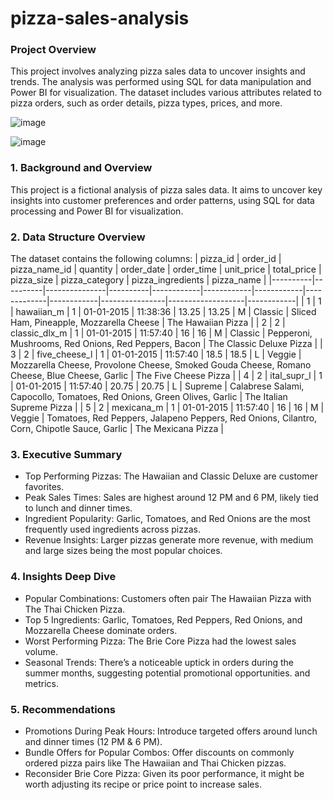 # pizza-sales-analysis

### Project Overview
This project involves analyzing pizza sales data to uncover insights and trends. The analysis was performed using SQL for data manipulation and Power BI for visualization. The dataset includes various attributes related to pizza orders, such as order details, pizza types, prices, and more.

![image](https://github.com/user-attachments/assets/b310c844-dcf6-43e3-8186-e8199333f242)

![image](https://github.com/user-attachments/assets/a8591ad9-ef60-4d37-af45-09f166386ea1)

### 1. Background and Overview
This project is a fictional analysis of pizza sales data. It aims to uncover key insights into customer preferences and order patterns, using SQL for data processing and Power BI for visualization.

### 2. Data Structure Overview
The dataset contains the following columns:
| pizza_id | order_id | pizza_name_id | quantity | order_date | order_time | unit_price | total_price | pizza_size | pizza_category | pizza_ingredients | pizza_name |
|----------|----------|---------------|----------|------------|------------|------------|-------------|------------|----------------|-------------------|------------|
| 1        | 1        | hawaiian_m    | 1        | 01-01-2015 | 11:38:36   | 13.25      | 13.25       | M          | Classic        | Sliced Ham, Pineapple, Mozzarella Cheese | The Hawaiian Pizza |
| 2        | 2        | classic_dlx_m | 1        | 01-01-2015 | 11:57:40   | 16         | 16          | M          | Classic        | Pepperoni, Mushrooms, Red Onions, Red Peppers, Bacon | The Classic Deluxe Pizza |
| 3        | 2        | five_cheese_l | 1        | 01-01-2015 | 11:57:40   | 18.5       | 18.5        | L          | Veggie         | Mozzarella Cheese, Provolone Cheese, Smoked Gouda Cheese, Romano Cheese, Blue Cheese, Garlic | The Five Cheese Pizza |
| 4        | 2        | ital_supr_l   | 1        | 01-01-2015 | 11:57:40   | 20.75      | 20.75       | L          | Supreme        | Calabrese Salami, Capocollo, Tomatoes, Red Onions, Green Olives, Garlic | The Italian Supreme Pizza |
| 5        | 2        | mexicana_m    | 1        | 01-01-2015 | 11:57:40   | 16         | 16          | M          | Veggie         | Tomatoes, Red Peppers, Jalapeno Peppers, Red Onions, Cilantro, Corn, Chipotle Sauce, Garlic | The Mexicana Pizza |

### 3. Executive Summary
- Top Performing Pizzas: The Hawaiian and Classic Deluxe are customer favorites.
- Peak Sales Times: Sales are highest around 12 PM and 6 PM, likely tied to lunch and dinner times.
- Ingredient Popularity: Garlic, Tomatoes, and Red Onions are the most frequently used ingredients across pizzas.
- Revenue Insights: Larger pizzas generate more revenue, with medium and large sizes being the most popular choices.

### 4. Insights Deep Dive
- Popular Combinations: Customers often pair The Hawaiian Pizza with The Thai Chicken Pizza.
- Top 5 Ingredients: Garlic, Tomatoes, Red Peppers, Red Onions, and Mozzarella Cheese dominate orders.
- Worst Performing Pizza: The Brie Core Pizza had the lowest sales volume.
- Seasonal Trends: There’s a noticeable uptick in orders during the summer months, suggesting potential promotional opportunities. and metrics.

 ### 5. Recommendations
- Promotions During Peak Hours: Introduce targeted offers around lunch and dinner times (12 PM & 6 PM).
- Bundle Offers for Popular Combos: Offer discounts on commonly ordered pizza pairs like The Hawaiian and Thai Chicken pizzas.
- Reconsider Brie Core Pizza: Given its poor performance, it might be worth adjusting its recipe or price point to increase sales.

